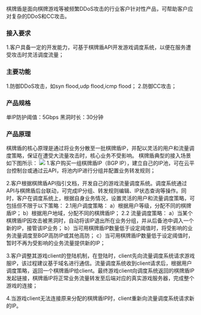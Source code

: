 棋牌盾是面向棋牌游戏等被频繁DDoS攻击的行业客户针对性产品，可帮助客户应对复杂的DDoS和CC攻击。

### 接入要求
1.客户具备一定的开发能力，可基于棋牌盾API开发游戏调度系统，以便在服务遭受攻击时灵活调度流量；

### 主要功能
1.防御DDoS攻击，如syn flood,udp flood,icmp flood；
2.防御CC攻击；

### 产品规格
单IP防护阈值：5Gbps
黑洞时长：30分钟

### 产品原理
棋牌盾的核心原理是通过将业务分散至一批棋牌盾IP，并配以灵活的用户和流量调度策略，保证在遭受大流量攻击时，核心业务不受影响。
棋牌盾典型的接入场景如下图所示：
![](http://imgcache.tcecqpoc.fsphere.cn/image/mc.qcloudimg.com/static/img/7588fdc90b86eb7966b6af86b83211a4/image.png)
1.客户购买一组棋牌盾IP（BGP IP），建立自己的IP池，可在云平台控制台或通过云API，将池内IP进行分组并配置业务转发规则；

2.客户根据棋牌盾API指引文档，开发自己的游戏流量调度系统。调度系统通过 API与棋牌盾后台联动，可完成IP分组、转发规则编辑、IP状态查询等操作。同时，客户在调度系统上，根据自身业务情况，设置灵活的用户和流量调度策略，可包括但不限于以下策略：
2.1用户调度策略：
a）根据用户等级，分配不同的棋牌盾IP；
b）根据用户地域，分配不同的棋牌盾IP；
2.2 流量调度策略：
a）当某个棋牌盾IP因攻击被黑洞时，自动将该IP退出所在业务分组，并从后备池中调入一个新的IP，接管该IP业务；
b）当可用棋牌盾IP数量低于设定阈值时，将受影响的业务流量调度至BGP高防IP或其他高防；
c）当可用棋牌盾IP数量低于设定阈值时，暂时不再为受影响的业务流量提供新的IP；

3.客户调整其游戏client的登陆机制，在登陆时，client先向流量调度系统请求游戏服IP，该过程建议基于域名进行通信。流量调度系统收到client请求后，根据用户调度策略，返回一个棋牌盾IP给client。最终游戏client向调度系统返回的棋牌盾IP发起链接，棋牌盾IP将正常业务流量转发至后端对应的真实游戏服务器，完成整个游戏的连接；

4.当游戏client无法连接原来分配的棋牌盾IP时，client重新向流量调度系统请求新的IP。
